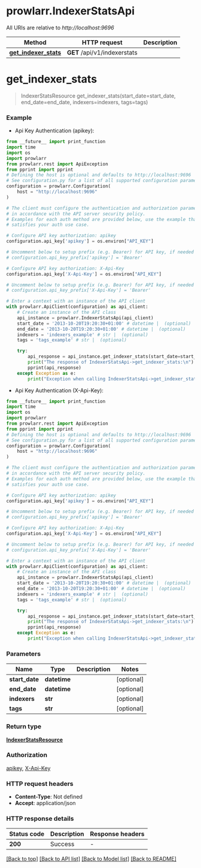 # prowlarr.IndexerStatsApi

All URIs are relative to *http://localhost:9696*

Method | HTTP request | Description
------------- | ------------- | -------------
[**get_indexer_stats**](IndexerStatsApi.md#get_indexer_stats) | **GET** /api/v1/indexerstats | 


# **get_indexer_stats**
> IndexerStatsResource get_indexer_stats(start_date=start_date, end_date=end_date, indexers=indexers, tags=tags)



### Example

* Api Key Authentication (apikey):
```python
from __future__ import print_function
import time
import os
import prowlarr
from prowlarr.rest import ApiException
from pprint import pprint
# Defining the host is optional and defaults to http://localhost:9696
# See configuration.py for a list of all supported configuration parameters.
configuration = prowlarr.Configuration(
    host = "http://localhost:9696"
)

# The client must configure the authentication and authorization parameters
# in accordance with the API server security policy.
# Examples for each auth method are provided below, use the example that
# satisfies your auth use case.

# Configure API key authorization: apikey
configuration.api_key['apikey'] = os.environ["API_KEY"]

# Uncomment below to setup prefix (e.g. Bearer) for API key, if needed
# configuration.api_key_prefix['apikey'] = 'Bearer'

# Configure API key authorization: X-Api-Key
configuration.api_key['X-Api-Key'] = os.environ["API_KEY"]

# Uncomment below to setup prefix (e.g. Bearer) for API key, if needed
# configuration.api_key_prefix['X-Api-Key'] = 'Bearer'

# Enter a context with an instance of the API client
with prowlarr.ApiClient(configuration) as api_client:
    # Create an instance of the API class
    api_instance = prowlarr.IndexerStatsApi(api_client)
    start_date = '2013-10-20T19:20:30+01:00' # datetime |  (optional)
    end_date = '2013-10-20T19:20:30+01:00' # datetime |  (optional)
    indexers = 'indexers_example' # str |  (optional)
    tags = 'tags_example' # str |  (optional)

    try:
        api_response = api_instance.get_indexer_stats(start_date=start_date, end_date=end_date, indexers=indexers, tags=tags)
        print("The response of IndexerStatsApi->get_indexer_stats:\n")
        pprint(api_response)
    except Exception as e:
        print("Exception when calling IndexerStatsApi->get_indexer_stats: %s\n" % e)
```

* Api Key Authentication (X-Api-Key):
```python
from __future__ import print_function
import time
import os
import prowlarr
from prowlarr.rest import ApiException
from pprint import pprint
# Defining the host is optional and defaults to http://localhost:9696
# See configuration.py for a list of all supported configuration parameters.
configuration = prowlarr.Configuration(
    host = "http://localhost:9696"
)

# The client must configure the authentication and authorization parameters
# in accordance with the API server security policy.
# Examples for each auth method are provided below, use the example that
# satisfies your auth use case.

# Configure API key authorization: apikey
configuration.api_key['apikey'] = os.environ["API_KEY"]

# Uncomment below to setup prefix (e.g. Bearer) for API key, if needed
# configuration.api_key_prefix['apikey'] = 'Bearer'

# Configure API key authorization: X-Api-Key
configuration.api_key['X-Api-Key'] = os.environ["API_KEY"]

# Uncomment below to setup prefix (e.g. Bearer) for API key, if needed
# configuration.api_key_prefix['X-Api-Key'] = 'Bearer'

# Enter a context with an instance of the API client
with prowlarr.ApiClient(configuration) as api_client:
    # Create an instance of the API class
    api_instance = prowlarr.IndexerStatsApi(api_client)
    start_date = '2013-10-20T19:20:30+01:00' # datetime |  (optional)
    end_date = '2013-10-20T19:20:30+01:00' # datetime |  (optional)
    indexers = 'indexers_example' # str |  (optional)
    tags = 'tags_example' # str |  (optional)

    try:
        api_response = api_instance.get_indexer_stats(start_date=start_date, end_date=end_date, indexers=indexers, tags=tags)
        print("The response of IndexerStatsApi->get_indexer_stats:\n")
        pprint(api_response)
    except Exception as e:
        print("Exception when calling IndexerStatsApi->get_indexer_stats: %s\n" % e)
```

### Parameters

Name | Type | Description  | Notes
------------- | ------------- | ------------- | -------------
 **start_date** | **datetime**|  | [optional] 
 **end_date** | **datetime**|  | [optional] 
 **indexers** | **str**|  | [optional] 
 **tags** | **str**|  | [optional] 

### Return type

[**IndexerStatsResource**](IndexerStatsResource.md)

### Authorization

[apikey](../README.md#apikey), [X-Api-Key](../README.md#X-Api-Key)

### HTTP request headers

 - **Content-Type**: Not defined
 - **Accept**: application/json

### HTTP response details
| Status code | Description | Response headers |
|-------------|-------------|------------------|
**200** | Success |  -  |

[[Back to top]](#) [[Back to API list]](../README.md#documentation-for-api-endpoints) [[Back to Model list]](../README.md#documentation-for-models) [[Back to README]](../README.md)

